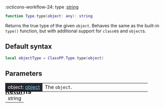 #
<span class="api-header">
    <span class="api-icon" markdown>:octicons-workflow-24:</span>
    <span class="apiReferenceFunctionTitle">type</span>
    <span class="api-type">:</span><a href="https://create.roblox.com/docs/luau/strings" class="api-type">string</a>
</span>

```lua
function Type.type(object: any): string
```

Returns the true type of the given `object`. Behaves the same as the built-in `type()` function, but with additional support for `class`es and `object`s.

## Default syntax
```lua
local objectType = ClassPP.Type.type(object)
```

## Parameters
<div markdown="1">
<div class="md-typeset__scrollwrap"><div class="md-typeset__table">
<table>
<tbody>
<tr>
<td style="background-color: rgb(37, 39, 45); color: #fff">object: <a href="../../../dataTypes/object" style="color: lightskyblue;">object</a></td>
<td style="width: 74%">The <code>object</code>.</td>
</tr>
</tbody>
</table>
</div>
</div>

<h2 markdown="1" style="font-size: 1.5625em; margin-bottom: -20px; margin-top: -30px"> Returns </h2>
<div markdown="1">
<div class="md-typeset__scrollwrap"><div class="md-typeset__table">
<table>
<tbody>
<tr>
<td class="apiReferenceMethodBox">string</td>
</tr>
<tr>
</tbody>
</table>
</div>
</div>